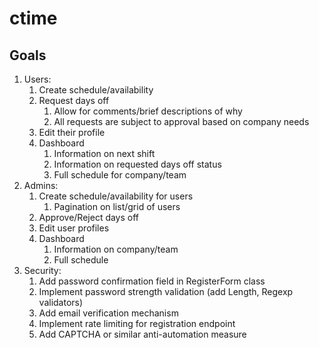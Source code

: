 # ctime

## Goals

1. Users:
    1. Create schedule/availability
    2. Request days off
        1. Allow for comments/brief descriptions of why
        2. All requests are subject to approval based on company needs
    3. Edit their profile
    4. Dashboard
        1. Information on next shift
        2. Information on requested days off status
        3. Full schedule for company/team
2. Admins:
    1. Create schedule/availability for users
        1. Pagination on list/grid of users
    2. Approve/Reject days off
    3. Edit user profiles
    4. Dashboard
        1. Information on company/team
        2. Full schedule
3. Security:
    1. Add password confirmation field in RegisterForm class
    2. Implement password strength validation (add Length, Regexp validators)
    3. Add email verification mechanism
    4. Implement rate limiting for registration endpoint
    5. Add CAPTCHA or similar anti-automation measure